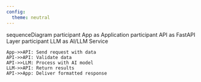 ```yaml
---
config:
  theme: neutral
---
```

sequenceDiagram
    participant App as Application
    participant API as FastAPI Layer
    participant LLM as AI/LLM Service
    
    App->>API: Send request with data
    API->>API: Validate data
    API->>LLM: Process with AI model
    LLM->>API: Return results
    API->>App: Deliver formatted response
